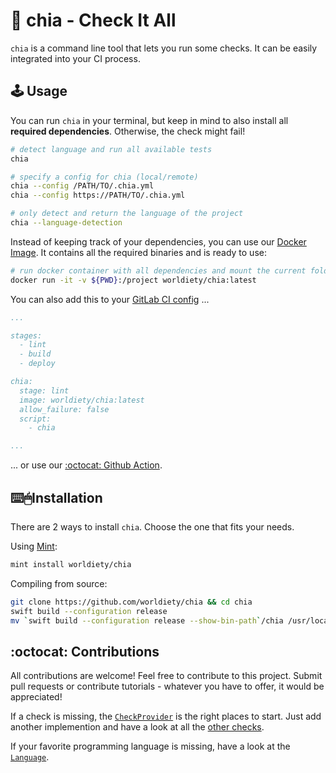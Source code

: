 # 🌱 chia - Check It All

`chia` is a command line tool that lets you run some checks.
It can be easily integrated into your CI process.

## 🕹 Usage

You can run `chia` in your terminal, but keep in mind to also install all **required dependencies**.
Otherwise, the check might fail!
```bash
# detect language and run all available tests
chia

# specify a config for chia (local/remote)
chia --config /PATH/TO/.chia.yml
chia --config https://PATH/TO/.chia.yml

# only detect and return the language of the project
chia --language-detection
```

Instead of keeping track of your dependencies, you can use our [Docker Image](https://hub.docker.com/r/worldiety/chia).
It contains all the required binaries and is ready to use:
```bash
# run docker container with all dependencies and mount the current folder for analysis
docker run -it -v ${PWD}:/project worldiety/chia:latest
```

You can also add this to your [GitLab CI config](https://docs.gitlab.com/ce/ci/yaml/) ...
```yml
...

stages:
  - lint
  - build
  - deploy

chia:
  stage: lint
  image: worldiety/chia:latest
  allow_failure: false
  script:
    - chia

...
```

... or use our [:octocat: Github Action](https://github.com/marketplace/actions/github-action-for-chia).


## ⌨️🖱Installation

There are 2 ways to install `chia`. Choose the one that fits your needs.

Using [Mint](https://github.com/yonaskolb/mint):
```bash
mint install worldiety/chia
```

Compiling from source:
```bash
git clone https://github.com/worldiety/chia && cd chia
swift build --configuration release
mv `swift build --configuration release --show-bin-path`/chia /usr/local/bin
```


## :octocat: Contributions

All contributions are welcome!
Feel free to contribute to this project.
Submit pull requests or contribute tutorials - whatever you have to offer, it would be appreciated!

If a check is missing, the [`CheckProvider`](https://github.com/worldiety/chia/blob/master/Sources/chiaLib/Internal/CheckProvider.swift) is the right places to start.
Just add another implemention and have a look at all the [other checks](https://github.com/worldiety/chia/tree/master/Sources/chiaLib/Internal/CheckProviders).

If your favorite programming language is missing, have a look at the [`Language`](https://github.com/worldiety/chia/blob/master/Sources/chiaLib/API/Language.swift).
